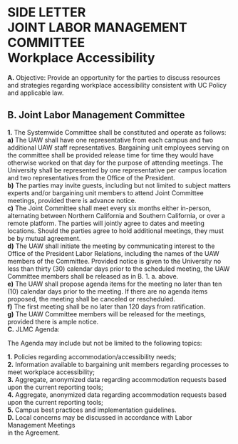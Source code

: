 # SIDE LETTER <br> JOINT LABOR MANAGEMENT <br> COMMITTEE <br> Workplace Accessibility 

<div class="lvl1"><b>A.</b> Objective: Provide an opportunity for the parties to discuss resources and strategies regarding workplace accessibility consistent with UC Policy and applicable law.</div>

## B. Joint Labor Management Committee

<div class="lvl2"><b>1.</b> The Systemwide Committee shall be constituted and operate as follows:</div>
<div class="lvl3"><b>a)</b> The UAW shall have one representative from each campus and two additional UAW staff representatives. Bargaining unit employees serving on the committee shall be provided release time for time they would have otherwise worked on that day for the purpose of attending meetings. The University shall be represented by one representative per campus location and two representatives from the Office of the President.</div>
<div class="lvl3"><b>b)</b> The parties may invite guests, including but not limited to subject matters experts and/or bargaining unit members to attend Joint Committee meetings, provided there is advance notice.</div>
<div class="lvl3"><b>c)</b> The Joint Committee shall meet every six months either in-person, alternating between Northern California and Southern California, or over a remote platform. The parties will jointly agree to dates and meeting locations. Should the parties agree to hold additional meetings, they must be by mutual agreement.</div>
<div class="lvl3"><b>d)</b> The UAW shall initiate the meeting by communicating interest to the Office of the President Labor Relations, including the names of the UAW members of the Committee. Provided notice is given to the University no less than thirty (30) calendar days prior to the scheduled meeting, the UAW Committee members shall be released as in B. 1. a. above.</div>
<div class="lvl3"><b>e)</b> The UAW shall propose agenda items for the meeting no later than ten (10) calendar days prior to the meeting. If there are no agenda items proposed, the meeting shall be canceled or rescheduled.</div>
<div class="lvl3"><b>f)</b> The first meeting shall be no later than 120 days from ratification.</div>
<div class="lvl3"><b>g)</b> The UAW Committee members will be released for the meetings, provided there is ample notice.</div>
<div class="lvl1"><b>C.</b> JLMC Agenda:</div>

The Agenda may include but not be limited to the following topics:

<div class="lvl2"><b>1.</b> Policies regarding accommodation/accessibility needs;</div>
<div class="lvl2"><b>2.</b> Information available to bargaining unit members regarding processes to meet workplace accessibility;</div>
<div class="lvl2"><b>3.</b> Aggregate, anonymized data regarding accommodation requests based upon the current reporting tools;</div>
<div class="lvl2"><b>4.</b> Aggregate, anonymized data regarding accommodation requests based upon the current reporting tools;</div>
<div class="lvl2"><b>5.</b> Campus best practices and implementation guidelines.</div>
<div class="lvl1"><b>D.</b> Local concerns may be discussed in accordance with Labor Management Meetings</div>
in the Agreement.
